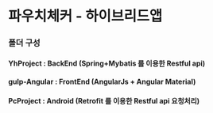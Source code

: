 <html>
<head>
<meta charset="UTF-8">
</head>
<body>
<h1>파우치체커 - 하이브리드앱</h1>

<h3>폴더 구성</h3>
<h4>YhProject : BackEnd (Spring+Mybatis 를 이용한 Restful api)</h4>
<h4>gulp-Angular : FrontEnd (AngularJs + Angular Material)</h4>
<h4>PcProject : Android (Retrofit 를 이용한 Restful api 요청처리)</h4>
</body>
</html>
